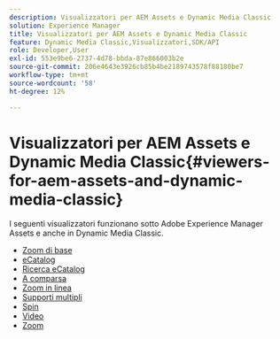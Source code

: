 ```yaml
---
description: Visualizzatori per AEM Assets e Dynamic Media Classic
solution: Experience Manager
title: Visualizzatori per AEM Assets e Dynamic Media Classic
feature: Dynamic Media Classic,Visualizzatori,SDK/API
role: Developer,User
exl-id: 553e9be6-2737-4d78-bbda-87e866003b2e
source-git-commit: 206e4643e3926cb85b4be2189743578f88180be7
workflow-type: tm+mt
source-wordcount: '58'
ht-degree: 12%

---
```


# Visualizzatori per AEM Assets e Dynamic Media Classic{#viewers-for-aem-assets-and-dynamic-media-classic}

I seguenti visualizzatori funzionano sotto Adobe Experience Manager Assets e anche in Dynamic Media Classic.

* [Zoom di base](c-html5-20-basic-zoom-viewer-about/c-html5-20-basic-zoom-viewer-about.md)
* [eCatalog](c-html5-20-ecatalog-viewer-about/c-html5-20-ecatalog-viewer-about.md)
* [Ricerca eCatalog](c-html5-ecatsearch-viewer-about/c-html5-ecatsearch-viewer-about.md)
* [A comparsa](c-html5-flyout-viewer-20-about/c-html5-flyout-viewer-20-about.md)
* [Zoom in linea](c-html5-inlinezoom-viewer-about/c-html5-inlinezoom-viewer-about.md)
* [Supporti multipli](c-html5-mixedmedia-viewer-about/c-html5-mixedmedia-viewer-about.md)
* [Spin](c-html5-spin-viewer-about/c-html5-spin-viewer-about.md)
* [Video](c-html5-video-reference/c-html5-video-reference.md)
* [Zoom](c-html5-20-zoom-viewer-about/c-html5-20-zoom-viewer-about.md)

<!--Add others. The TOC levels in the viewers TOC doesn't seem quite right RB: FIXED-->

